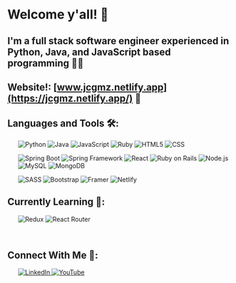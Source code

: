 # Welcome y'all! 🤠
## I'm a full stack software engineer experienced in Python, Java, and JavaScript based programming 👨‍💻
## Website!: [www.jcgmz.netlify.app](https://jcgmz.netlify.app/) 👾

## Languages and Tools 🛠:
<ul>
   <img src='https://img.shields.io/badge/Python-FFD43B?style=for-the-badge&logo=python&logoColor=blue' alt='Python' />

   <img src='https://img.shields.io/badge/Java-ED8B00?style=for-the-badge&logo=java&logoColor=white' alt='Java' />
   
   <img src='https://img.shields.io/badge/JavaScript-F7DF1E?style=for-the-badge&logo=javascript&logoColor=black' alt='JavaScript' />
   
   <img src='https://img.shields.io/badge/Ruby-CC342D?style=for-the-badge&logo=ruby&logoColor=white' alt='Ruby' />  
<!--
   <img src='https://img.shields.io/badge/jQuery-0769AD?style=for-the-badge&logo=jquery&logoColor=white' alt='jQuery' />
-->
   <img src='https://img.shields.io/badge/HTML-239120?style=for-the-badge&logo=html5&logoColor=white' alt='HTML5' />
   
   <img src='https://img.shields.io/badge/CSS-239120?&style=for-the-badge&logo=css3&logoColor=white' alt='CSS' />
</ul>

<ul>
   <img src='https://img.shields.io/badge/Spring_Boot-F2F4F9?style=for-the-badge&logo=spring-boot' alt='Spring Boot' />
   
   <img src='https://img.shields.io/badge/Spring-6DB33F?style=for-the-badge&logo=spring&logoColor=white' alt='Spring Framework' />

   <img src='https://img.shields.io/badge/React-20232A?style=for-the-badge&logo=react&logoColor=61DAFB' alt='React' />

   <img src='https://img.shields.io/badge/Ruby_on_Rails-CC0000?style=for-the-badge&logo=ruby-on-rails&logoColor=white' alt='Ruby on Rails' />

   <img src='https://img.shields.io/badge/Node.js-43853D?style=for-the-badge&logo=node.js&logoColor=white' alt='Node.js' />

   <img src='https://img.shields.io/badge/MySQL-00000F?style=for-the-badge&logo=mysql&logoColor=white' alt='MySQL' />

   <img src='https://img.shields.io/badge/MongoDB-4EA94B?style=for-the-badge&logo=mongodb&logoColor=white' alt='MongoDB' />
</ul>

<ul>
   <img src='https://img.shields.io/badge/Sass-CC6699?style=for-the-badge&logo=sass&logoColor=white' alt='SASS' />

   <img src='https://img.shields.io/badge/Bootstrap-563D7C?style=for-the-badge&logo=bootstrap&logoColor=white' alt='Bootstrap' />

   <img src='https://img.shields.io/badge/Framer-black?style=for-the-badge&logo=framer&logoColor=blue' alt='Framer' />
      
   <img src='https://img.shields.io/badge/Netlify-00C7B7?style=for-the-badge&logo=netlify&logoColor=white' alt='Netlify' />
</ul>

## Currently Learning 💭:
<ul>
   <img src='https://img.shields.io/badge/Redux-593D88?style=for-the-badge&logo=redux&logoColor=white' alt='Redux' />
   <img src='https://img.shields.io/badge/React_Router-CA4245?style=for-the-badge&logo=react-router&logoColor=white' alt='React Router' />
   
   <!--
   <img src='https://img.shields.io/badge/Numpy-777BB4?style=for-the-badge&logo=numpy&logoColor=white' alt='NumPy' />
   <img src='https://img.shields.io/badge/Pandas-2C2D72?style=for-the-badge&logo=pandas&logoColor=white' alt='Pandas' />
   <img src='https://img.shields.io/badge/Angular-DD0031?style=for-the-badge&logo=angular&logoColor=white' alt='Angular' />
   -->
</ul>

<!-- 
## Latest Blog Posts 📚: 
-->
<!-- BLOG-POST-LIST:START -->
<!--
- [Search Engine](https://devjoe.medium.com/search-engine-f107361a8d4c?source=rss-17c518b9b391------2)
- [Number Systems](https://devjoe.medium.com/number-systems-35b93d0ba222?source=rss-17c518b9b391------2)
- [Compressions To The Rescue](https://devjoe.medium.com/compressions-to-the-rescue-45fa04124fdd?source=rss-17c518b9b391------2)
- [Using React Hooks For Loading Screen](https://devjoe.medium.com/using-react-hooks-for-loading-screen-5663d8cc26a9?source=rss-17c518b9b391------2)
- [Functional Programming](https://devjoe.medium.com/functional-programming-85c6f195ad14?source=rss-17c518b9b391------2)
-->
<!-- BLOG-POST-LIST:END -->
<br>

## Connect With Me 👥:
<ul>
   <a align='left' href='https://www.linkedin.com/in/joe-c-gomez/' alt='Joe C Gomez'> <img src='https://img.shields.io/badge/LinkedIn-0077B5?style=for-the-badge&logo=linkedin&logoColor=white' alt='LinkedIn' /> </a>
    <a align='left' href='https://www.youtube.com/channel/UCwLqQxU0xFZefEVC3oix7Dw' alt='devjoecgomez'> <img src='https://img.shields.io/badge/YouTube-FF0000?style=for-the-badge&logo=youtube&logoColor=white' alt='YouTube' /> </a>
</ul>

